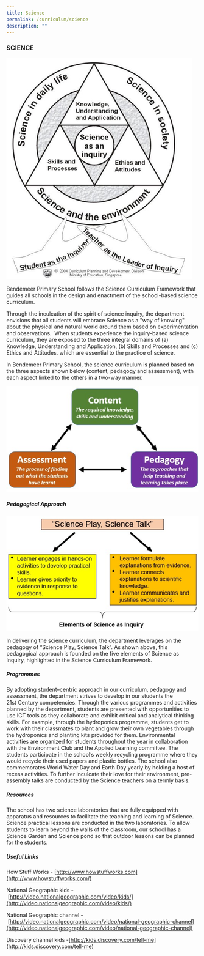 ```yaml
---
title: Science
permalink: /curriculum/science
description: ""
---
```

### SCIENCE

![](/images/1%20(10).jpg)

Bendemeer Primary School follows the Science Curriculum Framework that guides all schools in the design and enactment of the school-based science curriculum.

Through the inculcation of the spirit of science inquiry, the department envisions that all students will embrace Science as a "way of knowing" about the physical and natural world around them based on experimentation and observations.  When students experience the inquiry-based science curriculum, they are exposed to the three integral domains of (a) Knowledge, Understanding and Application, (b) Skills and Processes and (c) Ethics and Attitudes. which are essential to the practice of science.

In Bendemeer Primary School, the science curriculum is planned based on the three aspects shown below (content, pedagogy and assessment), with each aspect linked to the others in a two-way manner.

![](/images/2%20(11).jpg)

##### Pedagogical Approach

![](/images/3%20(8).jpg)

In delivering the science curriculum, the department leverages on the pedagogy of “Science Play, Science Talk”. As shown above, this pedagogical approach is founded on the five elements of Science as Inquiry, highlighted in the Science Curriculum Framework.

  

##### Programmes

By adopting student–centric approach in our curriculum, pedagogy and assessment, the department strives to develop in our students the 21st Century competencies. Through the various programmes and activities planned by the department, students are presented with opportunities to use ICT tools as they collaborate and exhibit critical and analytical thinking skills. For example, through the hydroponics programme, students get to work with their classmates to plant and grow their own vegetables through the hydroponics and planting kits provided for them. Environmental activities are organized for students throughout the year in collaboration with the Environment Club and the Applied Learning committee. The students participate in the school’s weekly recycling programme where they would recycle their used papers and plastic bottles. The school also commemorates World Water Day and Earth Day yearly by holding a host of recess activities. To further inculcate their love for their environment, pre-assembly talks are conducted by the Science teachers on a termly basis.  

##### Resources

The school has two science laboratories that are fully equipped with apparatus and resources to facilitate the teaching and learning of Science. Science practical lessons are conducted in the two laboratories. To allow students to learn beyond the walls of the classroom, our school has a Science Garden and Science pond so that outdoor lessons can be planned for the students.

##### Useful Links

How Stuff Works - [http://www.howstuffworks.com](http://www.howstuffworks.com/)

National Geographic kids - [http://video.nationalgeographic.com/video/kids/](http://video.nationalgeographic.com/video/kids/)

National Geographic channel - [http://video.nationalgeographic.com/video/national-geographic-channel](http://video.nationalgeographic.com/video/national-geographic-channel)

Discovery channel kids -[http://kids.discovery.com/tell-me](http://kids.discovery.com/tell-me)